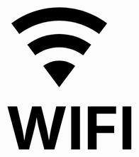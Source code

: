 # <svg xmlns="http://www.w3.org/2000/svg" viewBox="0 0 50 50" width=500><title>wifi</title><path d="M12,21L15.6,16.2C14.6,15.45 13.35,15 12,15C10.65,15 9.4,15.45 8.4,16.2L12,21M12,3C7.95,3 4.21,4.34 1.2,6.6L3,9C5.5,7.12 8.62,6 12,6C15.38,6 18.5,7.12 21,9L22.8,6.6C19.79,4.34 16.05,3 12,3M12,9C9.3,9 6.81,9.89 4.8,11.4L6.6,13.8C8.1,12.67 9.97,12 12,12C14.03,12 15.9,12.67 17.4,13.8L19.2,11.4C17.19,9.89 14.7,9 12,9Z" /><text x="0" y="35" font-size="10pt" text-anchor="center">[WIFI](https://www.wigle.net/)</text>
</svg>
